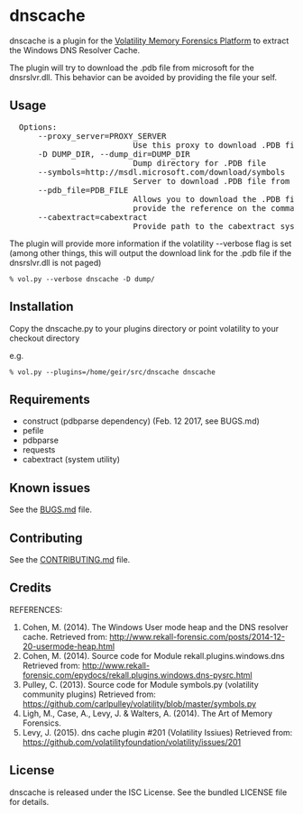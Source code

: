 dnscache
=========

dnscache is a plugin for the [Volatility Memory Forensics Platform](http://www.volatilityfoundation.org/) to extract the Windows DNS Resolver Cache.

The plugin will try to download the .pdb file from microsoft for the dnsrslvr.dll. This behavior can be avoided by providing the file your self.

## Usage

<pre>
  Options:
      --proxy_server=PROXY_SERVER
                          Use this proxy to download .PDB file
      -D DUMP_DIR, --dump_dir=DUMP_DIR
                          Dump directory for .PDB file
      --symbols=http://msdl.microsoft.com/download/symbols
                          Server to download .PDB file from
      --pdb_file=PDB_FILE
                          Allows you to download the .PDB file off system and
                          provide the reference on the command line
      --cabextract=cabextract
                          Provide path to the cabextract system utility
</pre>

The plugin will provide more information if the volatility --verbose flag is set (among other things, this will output the download link for the .pdb file if the dnsrslvr.dll is not paged)

`% vol.py --verbose dnscache -D dump/`

## Installation

Copy the dnscache.py to your plugins directory or point volatility to your checkout directory

e.g.

`% vol.py --plugins=/home/geir/src/dnscache dnscache`

## Requirements

* construct (pdbparse dependency) (Feb. 12 2017, see BUGS.md)
* pefile
* pdbparse
* requests
* cabextract (system utility)

## Known issues

See the [BUGS.md](BUGS.md) file.

## Contributing

See the [CONTRIBUTING.md](CONTRIBUTING.md) file.

## Credits

REFERENCES:
1. Cohen, M. (2014). The Windows User mode heap and the DNS resolver cache.
   Retrieved from:
     http://www.rekall-forensic.com/posts/2014-12-20-usermode-heap.html
2. Cohen, M. (2014). Source code for Module rekall.plugins.windows.dns
   Retrieved from:
     http://www.rekall-forensic.com/epydocs/rekall.plugins.windows.dns-pysrc.html
3. Pulley, C. (2013). Source code for Module symbols.py (volatility community plugins)
   Retrieved from:
     https://github.com/carlpulley/volatility/blob/master/symbols.py
4. Ligh, M., Case, A., Levy, J. & Walters, A. (2014). The Art of Memory Forensics.
5. Levy, J. (2015). dns cache plugin #201 (Volatility Issiues)
   Retrieved from:
     https://github.com/volatilityfoundation/volatility/issues/201

## License

dnscache is released under the ISC License. See the bundled LICENSE file for
details.
